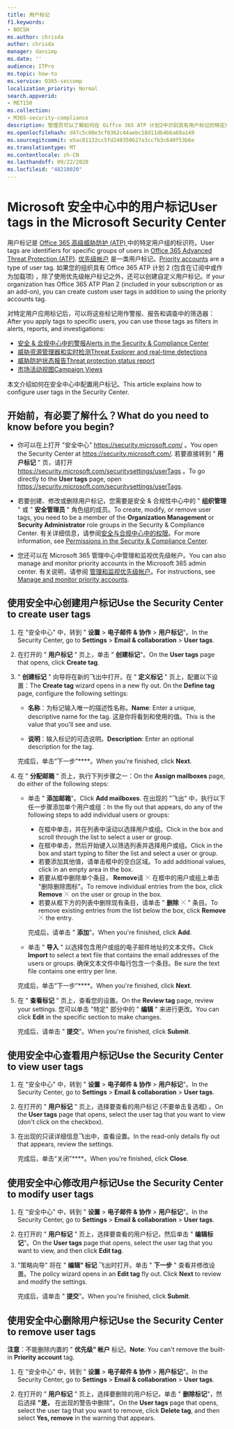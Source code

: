 ```yaml
---
title: 用户标记
f1.keywords:
- NOCSH
ms.author: chrisda
author: chrisda
manager: dansimp
ms.date: ''
audience: ITPro
ms.topic: how-to
ms.service: O365-seccomp
localization_priority: Normal
search.appverid:
- MET150
ms.collection:
- M365-security-compliance
description: 管理员可以了解如何在 Oiffce 365 ATP 计划2中识别具有用户标记的特定用户组。 标记筛选在 Office 365 ATP 中的通知、报告和调查中可用，以快速识别已标记的用户。
ms.openlocfilehash: d47c5c00e3cf0362c44aebc18d11db4bba68a149
ms.sourcegitcommit: e5ac81132cc5fd248350627a3cc7b3c640f53b6e
ms.translationtype: MT
ms.contentlocale: zh-CN
ms.lasthandoff: 09/22/2020
ms.locfileid: "48210020"
---
```

# <a name="user-tags-in-the-microsoft-security-center"></a><span data-ttu-id="b5675-104">Microsoft 安全中心中的用户标记</span><span class="sxs-lookup"><span data-stu-id="b5675-104">User tags in the Microsoft Security Center</span></span>

<span data-ttu-id="b5675-105">用户标记是 [Office 365 高级威胁防护 (ATP) ](office-365-atp.md)中的特定用户组的标识符。</span><span class="sxs-lookup"><span data-stu-id="b5675-105">User tags are identifiers for specific groups of users in [Office 365 Advanced Threat Protection (ATP)](office-365-atp.md).</span></span> <span data-ttu-id="b5675-106">[优先级帐户](https://docs.microsoft.com/microsoft-365/admin/setup/priority-accounts) 是一类用户标记。</span><span class="sxs-lookup"><span data-stu-id="b5675-106">[Priority accounts](https://docs.microsoft.com/microsoft-365/admin/setup/priority-accounts) are a type of user tag.</span></span> <span data-ttu-id="b5675-107">如果您的组织具有 Office 365 ATP 计划 2 (包含在订阅中或作为加载项) ，除了使用优先级帐户标记之外，还可以创建自定义用户标记。</span><span class="sxs-lookup"><span data-stu-id="b5675-107">If your organization has Office 365 ATP Plan 2 (included in your subscription or as an add-on), you can create custom user tags in addition to using the priority accounts tag.</span></span>

<span data-ttu-id="b5675-108">对特定用户应用标记后，可以将这些标记用作警报、报告和调查中的筛选器：</span><span class="sxs-lookup"><span data-stu-id="b5675-108">After you apply tags to specific users, you can use those tags as filters in alerts, reports, and investigations:</span></span>

- [<span data-ttu-id="b5675-109">安全 & 合规中心中的警报</span><span class="sxs-lookup"><span data-stu-id="b5675-109">Alerts in the Security & Compliance Center</span></span>](alerts.md)
- [<span data-ttu-id="b5675-110">威胁资源管理器和实时检测</span><span class="sxs-lookup"><span data-stu-id="b5675-110">Threat Explorer and real-time detections</span></span>](threat-explorer.md)
- [<span data-ttu-id="b5675-111">威胁防护状态报告</span><span class="sxs-lookup"><span data-stu-id="b5675-111">Threat protection status report</span></span>](view-email-security-reports.md#threat-protection-status-report)
- [<span data-ttu-id="b5675-112">市场活动视图</span><span class="sxs-lookup"><span data-stu-id="b5675-112">Campaign Views</span></span>](campaigns.md)

<span data-ttu-id="b5675-113">本文介绍如何在安全中心中配置用户标记。</span><span class="sxs-lookup"><span data-stu-id="b5675-113">This article explains how to configure user tags in the Security Center.</span></span>

## <a name="what-do-you-need-to-know-before-you-begin"></a><span data-ttu-id="b5675-114">开始前，有必要了解什么？</span><span class="sxs-lookup"><span data-stu-id="b5675-114">What do you need to know before you begin?</span></span>

- <span data-ttu-id="b5675-115">你可以在上打开 "安全中心" <https://security.microsoft.com/> 。</span><span class="sxs-lookup"><span data-stu-id="b5675-115">You open the Security Center at <https://security.microsoft.com/>.</span></span> <span data-ttu-id="b5675-116">若要直接转到 " **用户标记** " 页，请打开 <https://security.microsoft.com/securitysettings/userTags> 。</span><span class="sxs-lookup"><span data-stu-id="b5675-116">To go directly to the **User tags** page, open <https://security.microsoft.com/securitysettings/userTags>.</span></span>

- <span data-ttu-id="b5675-117">若要创建、修改或删除用户标记，您需要是安全 & 合规性中心中的 " **组织管理** " 或 " **安全管理员** " 角色组的成员。</span><span class="sxs-lookup"><span data-stu-id="b5675-117">To create, modify, or remove user tags, you need to be a member of the **Organization Management** or **Security Administrator** role groups in the Security & Compliance Center.</span></span> <span data-ttu-id="b5675-118">有关详细信息，请参阅[安全与合规中心中的权限](permissions-in-the-security-and-compliance-center.md)。</span><span class="sxs-lookup"><span data-stu-id="b5675-118">For more information, see [Permissions in the Security & Compliance Center](permissions-in-the-security-and-compliance-center.md).</span></span>

- <span data-ttu-id="b5675-119">您还可以在 Microsoft 365 管理中心中管理和监视优先级帐户。</span><span class="sxs-lookup"><span data-stu-id="b5675-119">You can also manage and monitor priority accounts in the Microsoft 365 admin center.</span></span> <span data-ttu-id="b5675-120">有关说明，请参阅 [管理和监视优先级帐户](https://docs.microsoft.com/microsoft-365/admin/setup/priority-accounts)。</span><span class="sxs-lookup"><span data-stu-id="b5675-120">For instructions, see [Manage and monitor priority accounts](https://docs.microsoft.com/microsoft-365/admin/setup/priority-accounts).</span></span>

## <a name="use-the-security-center-to-create-user-tags"></a><span data-ttu-id="b5675-121">使用安全中心创建用户标记</span><span class="sxs-lookup"><span data-stu-id="b5675-121">Use the Security Center to create user tags</span></span>

1. <span data-ttu-id="b5675-122">在 "安全中心" 中，转到 " **设置** \> **电子邮件 & 协作** \> **用户标记**"。</span><span class="sxs-lookup"><span data-stu-id="b5675-122">In the Security Center, go to **Settings** \> **Email & collaboration** \> **User tags**.</span></span>

2. <span data-ttu-id="b5675-123">在打开的 " **用户标记** " 页上，单击 " **创建标记**"。</span><span class="sxs-lookup"><span data-stu-id="b5675-123">On the **User tags** page that opens, click **Create tag**.</span></span>

3. <span data-ttu-id="b5675-124">" **创建标记** " 向导将在新的飞出中打开。在 " **定义标记** " 页上，配置以下设置：</span><span class="sxs-lookup"><span data-stu-id="b5675-124">The **Create tag** wizard opens in a new fly out. On the **Define tag** page, configure the following settings:</span></span>

   - <span data-ttu-id="b5675-125">**名称**：为标记输入唯一的描述性名称。</span><span class="sxs-lookup"><span data-stu-id="b5675-125">**Name**: Enter a unique, descriptive name for the tag.</span></span> <span data-ttu-id="b5675-126">这是你将看到和使用的值。</span><span class="sxs-lookup"><span data-stu-id="b5675-126">This is the value that you'll see and use.</span></span>

   - <span data-ttu-id="b5675-127">**说明**：输入标记的可选说明。</span><span class="sxs-lookup"><span data-stu-id="b5675-127">**Description**: Enter an optional description for the tag.</span></span>

   <span data-ttu-id="b5675-128">完成后，单击“下一步”\*\*\*\*。</span><span class="sxs-lookup"><span data-stu-id="b5675-128">When you're finished, click **Next**.</span></span>

4. <span data-ttu-id="b5675-129">在 " **分配邮箱** " 页上，执行下列步骤之一：</span><span class="sxs-lookup"><span data-stu-id="b5675-129">On the **Assign mailboxes** page, do either of the following steps:</span></span>

   - <span data-ttu-id="b5675-130">单击 " **添加邮箱**"。</span><span class="sxs-lookup"><span data-stu-id="b5675-130">Click **Add mailboxes**.</span></span> <span data-ttu-id="b5675-131">在出现的 "飞出" 中，执行以下任一步骤添加单个用户或组：</span><span class="sxs-lookup"><span data-stu-id="b5675-131">In the fly out that appears, do any of the following steps to add individual users or groups:</span></span>

     - <span data-ttu-id="b5675-132">在框中单击，并在列表中滚动以选择用户或组。</span><span class="sxs-lookup"><span data-stu-id="b5675-132">Click in the box and scroll through the list to select a user or group.</span></span>
     - <span data-ttu-id="b5675-133">在框中单击，然后开始键入以筛选列表并选择用户或组。</span><span class="sxs-lookup"><span data-stu-id="b5675-133">Click in the box and start typing to filter the list and select a user or group.</span></span>
     - <span data-ttu-id="b5675-134">若要添加其他值，请单击框中的空白区域。</span><span class="sxs-lookup"><span data-stu-id="b5675-134">To add additional values, click in an empty area in the box.</span></span>
     - <span data-ttu-id="b5675-135">若要从框中删除单个条目， **Remove**请 ![ ](../../media/scc-remove-icon.png) 在框中的用户或组上单击 "删除删除图标"。</span><span class="sxs-lookup"><span data-stu-id="b5675-135">To remove individual entries from the box, click **Remove** ![Remove icon](../../media/scc-remove-icon.png) on the user or group in the box.</span></span>
     - <span data-ttu-id="b5675-136">若要从框下方的列表中删除现有条目，请单击 " **删除** ![ 删除图标 ](../../media/scc-remove-icon.png) " 条目。</span><span class="sxs-lookup"><span data-stu-id="b5675-136">To remove existing entries from the list below the box, click **Remove** ![Remove icon](../../media/scc-remove-icon.png) the entry.</span></span>

     <span data-ttu-id="b5675-137">完成后，请单击 " **添加**"。</span><span class="sxs-lookup"><span data-stu-id="b5675-137">When you're finished, click **Add**.</span></span>

   - <span data-ttu-id="b5675-138">单击 " **导入** " 以选择包含用户或组的电子邮件地址的文本文件。</span><span class="sxs-lookup"><span data-stu-id="b5675-138">Click **Import** to select a text file that contains the email addresses of the users or groups.</span></span> <span data-ttu-id="b5675-139">确保文本文件中每行包含一个条目。</span><span class="sxs-lookup"><span data-stu-id="b5675-139">Be sure the text file contains one entry per line.</span></span>

   <span data-ttu-id="b5675-140">完成后，单击“下一步”\*\*\*\*。</span><span class="sxs-lookup"><span data-stu-id="b5675-140">When you're finished, click **Next**.</span></span>

5. <span data-ttu-id="b5675-141">在 " **查看标记** " 页上，查看您的设置。</span><span class="sxs-lookup"><span data-stu-id="b5675-141">On the **Review tag** page, review your settings.</span></span> <span data-ttu-id="b5675-142">您可以单击 "特定" 部分中的 " **编辑** " 来进行更改。</span><span class="sxs-lookup"><span data-stu-id="b5675-142">You can click **Edit** in the specific section to make changes.</span></span>

   <span data-ttu-id="b5675-143">完成后，请单击 " **提交**"。</span><span class="sxs-lookup"><span data-stu-id="b5675-143">When you're finished, click **Submit**.</span></span>

## <a name="use-the-security-center-to-view-user-tags"></a><span data-ttu-id="b5675-144">使用安全中心查看用户标记</span><span class="sxs-lookup"><span data-stu-id="b5675-144">Use the Security Center to view user tags</span></span>

1. <span data-ttu-id="b5675-145">在 "安全中心" 中，转到 " **设置** \> **电子邮件 & 协作** \> **用户标记**"。</span><span class="sxs-lookup"><span data-stu-id="b5675-145">In the Security Center, go to **Settings** \> **Email & collaboration** \> **User tags**.</span></span>

2. <span data-ttu-id="b5675-146">在打开的 " **用户标记** " 页上，选择要查看的用户标记 (不要单击复选框) 。</span><span class="sxs-lookup"><span data-stu-id="b5675-146">On the **User tags** page that opens, select the user tag that you want to view (don't click on the checkbox).</span></span>

3. <span data-ttu-id="b5675-147">在出现的只读详细信息飞出中，查看设置。</span><span class="sxs-lookup"><span data-stu-id="b5675-147">In the read-only details fly out that appears, review the settings.</span></span>

   <span data-ttu-id="b5675-148">完成后，单击“关闭”\*\*\*\*。</span><span class="sxs-lookup"><span data-stu-id="b5675-148">When you're finished, click **Close**.</span></span>

## <a name="use-the-security-center-to-modify-user-tags"></a><span data-ttu-id="b5675-149">使用安全中心修改用户标记</span><span class="sxs-lookup"><span data-stu-id="b5675-149">Use the Security Center to modify user tags</span></span>

1. <span data-ttu-id="b5675-150">在 "安全中心" 中，转到 " **设置** \> **电子邮件 & 协作** \> **用户标记**"。</span><span class="sxs-lookup"><span data-stu-id="b5675-150">In the Security Center, go to **Settings** \> **Email & collaboration** \> **User tags**.</span></span>

2. <span data-ttu-id="b5675-151">在打开的 " **用户标记** " 页上，选择要查看的用户标记，然后单击 " **编辑标记**"。</span><span class="sxs-lookup"><span data-stu-id="b5675-151">On the **User tags** page that opens, select the user tag that you want to view, and then click **Edit tag**.</span></span>

3. <span data-ttu-id="b5675-152">"策略向导" 将在 " **编辑" 标记** 飞出时打开。单击 " **下一步** " 查看并修改设置。</span><span class="sxs-lookup"><span data-stu-id="b5675-152">The policy wizard opens in an **Edit tag** fly out. Click **Next** to review and modify the settings.</span></span>

   <span data-ttu-id="b5675-153">完成后，请单击 " **提交**"。</span><span class="sxs-lookup"><span data-stu-id="b5675-153">When you're finished, click **Submit**.</span></span>

## <a name="use-the-security-center-to-remove-user-tags"></a><span data-ttu-id="b5675-154">使用安全中心删除用户标记</span><span class="sxs-lookup"><span data-stu-id="b5675-154">Use the Security Center to remove user tags</span></span>

<span data-ttu-id="b5675-155">**注意**：不能删除内置的 " **优先级" 帐户** 标记。</span><span class="sxs-lookup"><span data-stu-id="b5675-155">**Note**: You can't remove the built-in **Priority account** tag.</span></span>

1. <span data-ttu-id="b5675-156">在 "安全中心" 中，转到 " **设置** \> **电子邮件 & 协作** \> **用户标记**"。</span><span class="sxs-lookup"><span data-stu-id="b5675-156">In the Security Center, go to **Settings** \> **Email & collaboration** \> **User tags**.</span></span>

2. <span data-ttu-id="b5675-157">在打开的 " **用户标记** " 页上，选择要删除的用户标记，单击 " **删除标记**"，然后选择 **"是，** 在出现的警告中删除"。</span><span class="sxs-lookup"><span data-stu-id="b5675-157">On the **User tags** page that opens, select the user tag that you want to remove, click **Delete tag**, and then select **Yes, remove** in the warning that appears.</span></span>
